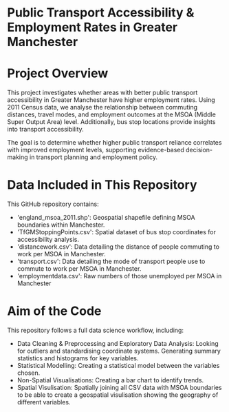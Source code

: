 # Public Transport Accessibility & Employment Rates in Greater Manchester  

# Project Overview  
This project investigates whether areas with better public transport accessibility in Greater Manchester have higher employment rates. Using 2011 Census data, we analyse the relationship between commuting distances, travel modes, and employment outcomes at the MSOA (Middle Super Output Area) level. Additionally, bus stop locations provide insights into transport accessibility.  

The goal is to determine whether higher public transport reliance correlates with improved employment levels, supporting evidence-based decision-making in transport planning and employment policy.  

# Data Included in This Repository  
This GitHub repository contains:  
- 'england_msoa_2011.shp': Geospatial shapefile defining MSOA boundaries within Manchester.
- 'TfGMStoppingPoints.csv': Spatial dataset of bus stop coordinates for accessibility analysis.
- 'distancework.csv': Data detailing the distance of people commuting to work per MSOA in Manchester.
- 'transport.csv': Data detailing the mode of transport people use to commute to work per MSOA in Manchester.
- 'employmentdata.csv': Raw numbers of those unemployed per MSOA in Manchester

# Aim of the Code  
This repository follows a full data science workflow, including:  
- Data Cleaning & Preprocessing and Exploratory Data Analysis: Looking for outliers and standardising coordinate systems. Generating summary statistics and histograms for key variables.
- Statistical Modelling: Creating a statistical model between the variables chosen. 
- Non-Spatial Visualisations: Creating a bar chart to identify trends.
- Spatial Visulisation: Spatially joining all CSV data with MSOA boundaries to be able to create a geospatial visulisation showing the geography of different variables. 
